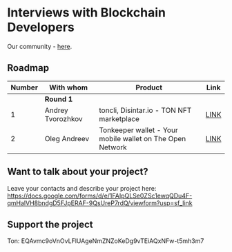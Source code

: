 # Interviews with Blockchain Developers

 Our community - [here](https://t.me/ton_learn).

## Roadmap
| Number | With whom | Product | Link |
| ------------- | ------------- | ------------- | ------------- |
|| **Round 1**   |||
| 1 | Andrey Tvorozhkov | toncli, Disintar.io - TON NFT marketplace | [LINK](./disintar.md)  | 
| 2 | Oleg Andreev | Tonkeeper wallet - Your mobile wallet on The Open Network  | [LINK](./tonkeeper.md)  | 


## Want to talk about your project?

Leave your contacts and describe your project here: https://docs.google.com/forms/d/e/1FAIpQLSe0ZSc1ewqQDu4F-qmHalVH8bndgD5FJpERAF-9QsUreP7rdQ/viewform?usp=sf_link

## Support the project

Ton:  EQAvmc9oVnOvLFlUAgeNmZNZoKeDg9vTEiAQxNFw-t5mh3m7

